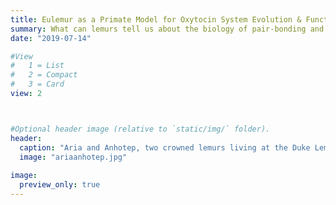 ```yaml
---
title: Eulemur as a Primate Model for Oxytocin System Evolution & Function
summary: What can lemurs tell us about the biology of pair-bonding and sociality?
date: "2019-07-14"

#View
#   1 = List
#   2 = Compact
#   3 = Card
view: 2



#Optional header image (relative to `static/img/` folder).
header:
  caption: "Aria and Anhotep, two crowned lemurs living at the Duke Lemur Center, get acquainted. Photo: David Haring"
  image: "ariaanhotep.jpg"
  
image:
  preview_only: true
---
```


